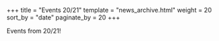+++
title = "Events 20/21"
template = "news_archive.html"
weight = 20
sort_by = "date"
paginate_by = 20
+++

Events from 20/21!
